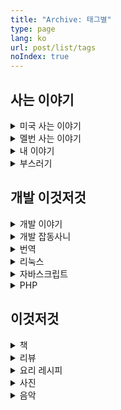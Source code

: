 ```yaml
---
title: "Archive: 태그별"
type: page
lang: ko
url: post/list/tags
noIndex: true
---
```


<!-- @template list-nav -->

## 사는 이야기

<div class="with-details-toggle-button">

<details>
<summary>미국 사는 이야기</summary>

<!-- @template post-list 미국 사는 이야기 -->

</details>

<details>
<summary>멜번 사는 이야기</summary>

<!-- @template post-list 멜번 사는 이야기 -->

</details>

<details>
<summary>내 이야기</summary>

<!-- @template post-list 내 이야기 -->

</details>

<details>
<summary>부스러기</summary>

<!-- @template post-list 부스러기 -->

</details>

</div>

## 개발 이것저것


<div class="with-details-toggle-button">

<details>
<summary>개발 이야기</summary>

<!-- @template post-list 개발 이야기 -->

</details>

<details>
<summary>개발 잡동사니</summary>

<!-- @template post-list 개발 잡동사니 -->

</details>

<details>
<summary>번역</summary>

<!-- @template post-list 번역 -->

</details>

<details>
<summary>리눅스</summary>

<!-- @template post-list linux -->

</details>

<details>
<summary>자바스크립트</summary>

<!-- @template post-list js -->

</details>

<details>
<summary>PHP</summary>

<!-- @template post-list php -->

</details>

</div>

## 이것저것

<div class="with-details-toggle-button">

<details>
<summary>책</summary>

<!-- @template post-list 책 -->

</details>

<details>
<summary>리뷰</summary>

<!-- @template post-list 리뷰 -->

</details>

<details>
<summary>요리 레시피</summary>

<!-- @template post-list 요리 레시피 -->

</details>

<details>
<summary>사진</summary>

<!-- @template post-list 사진 -->

</details>

<details>
<summary>음악</summary>

<!-- @template post-list 음악 -->

</details>


</div>

